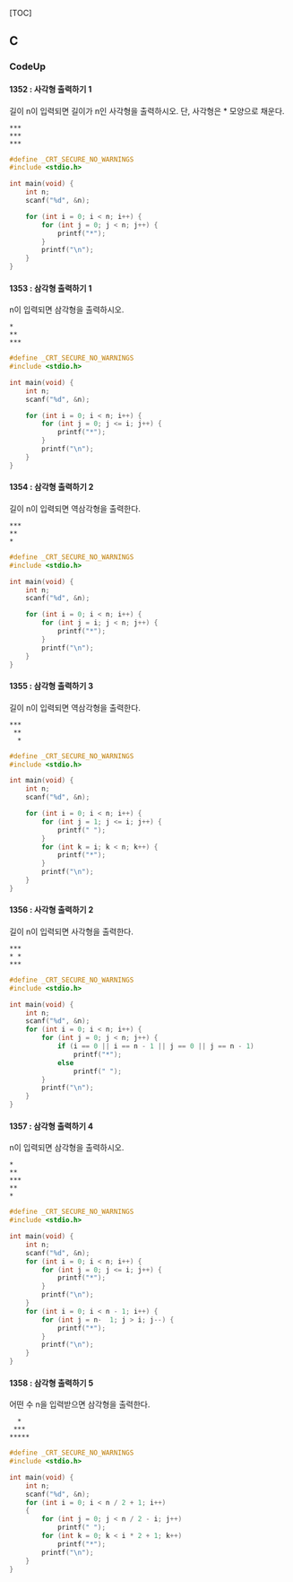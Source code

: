 [TOC]

## C

### CodeUp

#### 1352 : 사각형 출력하기 1

길이 n이 입력되면 길이가 n인 사각형을 출력하시오. 단, 사각형은 * 모양으로 채운다.

```
***
***
***
```

``` c
#define _CRT_SECURE_NO_WARNINGS
#include <stdio.h>

int main(void) {
	int n;
	scanf("%d", &n);

	for (int i = 0; i < n; i++) {
		for (int j = 0; j < n; j++) {
			printf("*");
		}
		printf("\n");
	}
}
```

#### 1353 : 삼각형 출력하기 1

n이 입력되면 삼각형을 출력하시오.

```
*
**
***
```

``` c
#define _CRT_SECURE_NO_WARNINGS
#include <stdio.h>

int main(void) {
	int n;
	scanf("%d", &n);

	for (int i = 0; i < n; i++) {
		for (int j = 0; j <= i; j++) {
			printf("*");
		}
		printf("\n");
	}
}
```

#### 1354 : 삼각형 출력하기 2

길이 n이 입력되면 역삼각형을 출력한다.

```
***
**
*
```

``` c
#define _CRT_SECURE_NO_WARNINGS
#include <stdio.h>

int main(void) {
	int n;
	scanf("%d", &n);

	for (int i = 0; i < n; i++) {
		for (int j = i; j < n; j++) {
			printf("*");
		}
		printf("\n");
	}
}
```

#### 1355 : 삼각형 출력하기 3

길이 n이 입력되면 역삼각형을 출력한다.

```
***
 **
  *
```

``` c
#define _CRT_SECURE_NO_WARNINGS
#include <stdio.h>

int main(void) {
	int n;
	scanf("%d", &n);

	for (int i = 0; i < n; i++) {
		for (int j = 1; j <= i; j++) {
			printf(" ");
		}
		for (int k = i; k < n; k++) {
			printf("*");
		}
		printf("\n");
	}
}
```

#### 1356 : 사각형 출력하기 2

길이 n이 입력되면 사각형을 출력한다.

```
***
* *
***
```

``` c
#define _CRT_SECURE_NO_WARNINGS
#include <stdio.h>

int main(void) {
	int n;
	scanf("%d", &n);
	for (int i = 0; i < n; i++) {
		for (int j = 0; j < n; j++) {
			if (i == 0 || i == n - 1 || j == 0 || j == n - 1)
				printf("*");
			else
				printf(" ");
		}
		printf("\n");
	}
}
```

#### 1357 : 삼각형 출력하기 4

n이 입력되면 삼각형을 출력하시오.

```
*
**
***
**
*
```

``` c
#define _CRT_SECURE_NO_WARNINGS
#include <stdio.h>

int main(void) {
	int n;
	scanf("%d", &n);
	for (int i = 0; i < n; i++) {
		for (int j = 0; j <= i; j++) {
			printf("*");
		}
		printf("\n");
	}
	for (int i = 0; i < n - 1; i++) {
		for (int j = n-  1; j > i; j--) {
			printf("*");
		}
		printf("\n");
	}
}
```

#### 1358 : 삼각형 출력하기 5

어떤 수 n을 입력받으면 삼각형을 출력한다.

```
  *
 ***
*****
```

``` c
#define _CRT_SECURE_NO_WARNINGS
#include <stdio.h>

int main(void) {
	int n;
	scanf("%d", &n);
	for (int i = 0; i < n / 2 + 1; i++)
	{
		for (int j = 0; j < n / 2 - i; j++)
			printf(" ");
		for (int k = 0; k < i * 2 + 1; k++)
			printf("*");
		printf("\n");
	}
}
```



